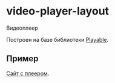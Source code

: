 # video-player-layout
Видеоплеер

Построен на базе библиотеки [Playable](https://wix.github.io/playable/).

## Пример
[Сайт с плеером](https://dmitry-zharinov.github.io/video-player-layout/).

